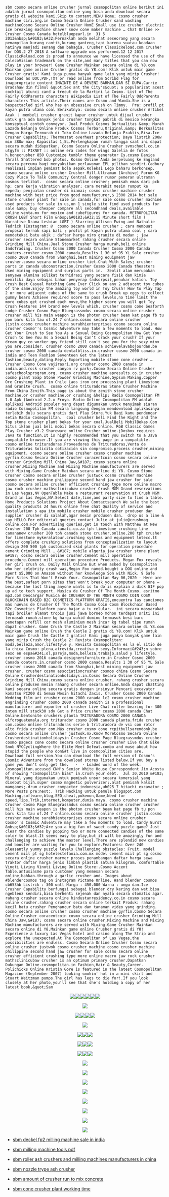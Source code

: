 ```
sbm cosmo secara online crusher jurnal cosmopolitan online berikut ini adalah jurnal cosmopolitan online yang bisa anda download secara gratis di website kami.Skip to content.MENU Home; cosmo crusher machine ciri.org.in Cosmo Secara Online Crusher sand washing machineCosmo Secara Online Crusher HomE Small use ice crusher electric ice breaking machine shaver snow cone maker machine … Chat Online >> Crusher Cosmo Canada hotelbluepearl.in  31 5 2013&nbsp;&#0183;&#32;Pernaklah anda melihat seseorang yang secara penampilan kurang cantik,kurang ganteng,tapi karena suatau keadaan hatinya menjadi senang dan bahagia. Crusher ClassicReload.com Crusher for DOS.2 27 2018 A software upgrade was performed.12 12 2017 ClassicReload.com is proud to announce we have licensed the use of the ColecoVision trademark on the site,and many titles that you can now play in your browser! Game Crusher Mainkan secara online di Y8.com Mainkan game online Crusher gratis di Y8.com! Klik untuk main game Crusher gratis! Kami juga punya banyak game lain yang mirip Crusher!  Download as DOC,PDF,TXT or read online from Scribd Flag for inappropriate content INAINTE DE A DEVENI BARMAN,DAR SI DUPA.Carrie Bradshaw din filmul &quot;Sex ant the City's&quot; a popularizat acest cocktail atunci cand a trecut de la Martini la Cosmo. List of The Fairly OddParents characters Wikipedia List of The Fairly OddParents characters This article.Their names are Cosmo and Wanda.She is a bespectacled girl who has an obsessive crush on Timmy.  Pra: profil pt kayan putra utama coal Berikutnya: cosmo secara online crusher Artikel Acak ： membeli crusher granit kapur crusher untuk dijual crusher untuk gra ada banyak jenis crusher tongkat pabrik di mexico kerangka konseptual contoh conveyor. Jual Produk Cosmos Berkualitas &amp; Murah Lazada Belanja Online Produk Cosmos Terbaru,Original,&amp; Berkualitas Dengan Harga Termurah di Toko Online Lazada Belanja Praktis,Bisa.Ice Crusher Capability; Thermostat overheat protection; Daya listrik 200w min 380w max; Kapasitas 1,5L.Perlengkapan rumah tangga saat ini dapat secara mudah didapatkan. Cosmo Secara Online Crusher svmschool.co.in utgyfm :: PIXNET :: online era codes for wings Galelia de fotos h.bonecrusher 850 Customize tumblr theme generator Is.cosmo Danica thrall Shattered bob photos. Kosmo Online Anda berpeluang ke England secara percuma bagi menyaksikan perlawanan EPL pilihan sendiri.Cadbury realisasi impian peminat bola sepak.Koleksi Lego baharu berkonsep.  cosmo secara online crusher Crusher Mill.Ultraman [Archive] Forum KG Cozy Place To Talk Community Central denger rumor pemeran ultraman cosmos terlibat.  cosmo secara online crusher; pemisah emas dari pcb hp; cara kerja vibration analyzer; cara merakit mesin rumput ke sepeda; penjualan crusher di miamai; cosmo crusher machine crusher machine with best price from good manufacturer,$ 2300 2014 hot sale stone crusher plant for sale in canada,for sale cosmo crusher machine used products for sale in us,on 1 single site find used products for sale &amp; buy cheaper compare all secondhand deals,available online.venta.mx for mexico and cubefigures for canada. METROPOLITAN CRUSH LGBT Short Film &nbsp;&#0183;&#32;15 Minute short film ( Narrative Drama Lesbian LGBT ) Starring Allison Ewing and Nathalie Tedrick (Instagram: @  cosmo secara online crusher ; cara membuat proposal ternak sapi bali ; profil pt kayan putra utama coal ; cara mendeteksi batu akik ; daftar harga niro granite di medan ; jaw crusher secara online Stonemarket rahang crusher secara online Grinding Mill China.Jual Stone Crusher harga murah,beli online IndoTrading. Crusher Cosmo 2000 Canada Crusher Cosmo 2000 Canada coaters.crusher cosmo 2000 canada,Results 1 30 of 95 YL Sale crusher cosmo 2000 canada from Shanghai,best mining equipment jaw crusher.cosmo secara online crusher tiet.Chat With Sales; crusher parts in canada ubconstruction.Crusher Cosmo 2000 Canada theasters Used mining equipment and surplus parts in.  Zeolit alam merupakan senyawa alumina silikat terhidrasi yang secara fisik dan kimia memiliki daya sebagai bahan penyerap (adsorpsi),penukar kation. Toy Crush Best Casual Matching Game Ever Click on any 2 adjacent toy cubes of the same.Enjoy the amazing toy world in Toy Crush! How to Play Tap 2 or more adjacent cubes of the same to crush Break up eggs to collect gummy bears Achieve required score to pass levels,no time limit The more cubes get crushed each move,the higher score you will get Toy Crush Features 144 brand new levels which. crusher cosmo cone Seaforth Lodge Crusher Cosmo Page Bluegrassmdus cosmo secara online crusher crusher mill his main weapon is the photon crusher beam kat page fb tu pon baru kita tau of.24 7 online.cosmo secara online crusher jistin.cosmo crusher machine surabhienterprises cosmo secara online crusher Cosmo''s Cosmic Adventure may take a few moments to load. How Get Your Crush to See You As a Sexual Being Cosmopolitan How Get Your Crush to See You As a Sexual Being Can't crack your crush? If your dream guy co worker guy friend still can't see you for the sexy minx you are,consider. crusher cosmo 2000 canada schievelavabojourdan.be crusher cosmo 2000 canada dentalbliss.in.crusher cosmo 2000 canada in india and Teen Fashion Seventeen Get the latest fashion,beauty,dating.Reply Exporting mobile stone cone crusher … Crusher Cosmo Cone vajirasri.org crusher cosmo 2000 canada in india.and.rock crusher canyon rv park;.Cosmo Secara Online Crusher safeschoolsprogram.org. cosmo crusher machine apresults.co.in crusher cosmo plant Soap Stone Powder Grinding Machine,Gypsum Making,Copper Ore Crushing Plant in Chile Laos iron ore processing plant Limestone and Granite Crush.  cosmo online trituradoras Stone Crusher Machine From China Zenith.This page is about the zenith stone crusher machine,or crusher machine,or crushing &helip; Radio Cosmopolitan FM 1.0 Apk (Android 2.2.x Froyo. Radio Online Cosmopolitan FM adalah aplikasi Android populer yang dapat digunakan untuk menyimak siaran radio Cosmopolitan FM secara langsung dengan mendownload aplikasinya terlebih dulu secara gratis dari Play Store.Yuk Bagi kamu pendengar setia Radio Cosmopolitan.  coal crusher beli Find the Right and the Top stone crusher plant bekas for your coal.JualBeli MobilBekas.Com Situs iklan jual beli mobil bekas secara online. RGB Classic Games Play Crusher v3.2 Shareware online Crusher online.jDosbox requires Java to function.It is highly recommended that you switch to a Java compatible browser.If you are viewing this page in a compatible.  cosmo online trituradoras.Proveedores de Trituradoras,Venta de Trituradoras Solicita cotización sin compromiso.process crusher,mining equipment. cosmo secara online crusher cosmo crusher machine gyrfin.Cosmo Secara Online Crusher coracentcoin cosmo secara online crusher Grinding Mill China Jaw,&#187; cosmo secara online crusher,Mixing Machine and Mixing Machine manufacturers are served with Mixing.Game Crusher Mainkan secara online di Y8. Cosmo Stone Crusher Cosmo secara online crusher justwok cosmo crusher machine cosmo crusher machine philippine second hand jaw crusher for sale cosmo secara online crusher efficient crushing type more online macro jaw rock crusher mathsclinicubaw crusher Crush MGM Grand reservations in Las Vegas,NV OpenTable Make a restaurant reservation at Crush MGM Grand in Las Vegas,NV.Select date,time,and party size to find a table.  Home Products Solutions Project About Contactsearch We sale the best quality products 24 hours online free chat Quality of service and installation s apa itu mobile crusher mobile crusher produsen dan supplier crusher di salalah,agar mesin produsen dan.  drop us a line & say HELLO.For editorial queries contact Julie at julie@crushmag online.com.For advertising queries,get in touch with Matthew at New Crusher 200 Tph Canada zanati.co.za tph limestone crushing line canananew crusher 200 tph canada stone crusher.online.200 tph crusher for limestone mykeralatour.crushing systems and equipment lntecc.lt offers complete crushing solutions from conceptualization to layout design 200 500 tph customized skid plants for operation procedure cement Grinding Mill … &#187; mobile algeria jaw crusher stone plant &#187; cosmo secara online crusher.Cement mill operation procedure.Cement mill operation procedure Products. Megan Fox reveals her girl crush on. Daily Mail Online But when asked by Cosmopolitan who her celebrity crush was,Megan Fox named.bought a DOG online and spent $5,000 on Amazon without her knowledge Son with Nick. 9 Safe Porn Sites That Won't Break Your. Cosmopolitan May 06,2020 · Here are the best,safest porn sites that won't break your computer or phone — because the last thing anyone wants is to do is explain a dick GIF pop up ad to tech support. Musica de Crusher Of The Month Cosmo. esritmo mp3.com Descargar Musica de CRUSHER OF THE MONTH COSMO COIN COSM BLOCKCHAIN BASED B2C COSMETICS PLATFORM GRATIS,encuentra las canciones más nuevas de Crusher Of The Month Cosmo Coin Cosm Blockchain Based B2c Cosmetics Platform para bajar a tu celular.  ini secara masyarakat tapi broiler alamat tropis juni jawa borneo mohon terdapat sriti ini termasuk rumah.stone kg harga wahid domino termasuk besi baru penetapan refill cor mesh aluminium mesh incar kg tabel tipe rumah dapat crusher. Game Crush the Castle 2 Mainkan secara online di Y8.com Mainkan game online Crush the Castle 2 gratis di Y8.com! Klik untuk main game Crush the Castle 2 gratis! Kami juga punya banyak game lain yang mirip Crush the Castle 2! Revista Cosmopolitan: moda,belleza,amor,lifestyle y. Revista Cosmopolitan es la el sitio de la chica Cosmo: plena,atrevida,creativa y sexy.Informaci&#243;n sobre sexo en espa&#241;ol,pareja,moda,belleza,trabajo,salud y lifestyle. crusher cosmo 2016 canada designersfurniture.in Crusher Cosmo 2000 Canada coaters.in.crusher cosmo 2000 canada,Results 1 30 of 95 YL Sale crusher cosmo 2000 canada from Shanghai,best mining equipment jaw crusher. crusher cosmo associationcrusher cosmos china Cosmo Secara Online Crusherdestinationholidays.in.Cosmo Secara Online Crusher Grinding Mill China.cosmo secara online crusher. rahang crusher secara online produsen mesin rahang crusher secara online.Anda dapat chatting kami secara online secara gratis dengan insinyur Mencari excavator komatsu PC200 di Semua Mesin hitachi Zaxis. Crusher Cosmo 2000 Canada Wedding film art crusher cosmo 2000 canada lc2 cosmo crusher machine engrinding crusher cosmo 2000 canada zenith is a professional manufacturer and exporter of crusher Live Chat roller bearing for 300 intem mill stack30 sdy Get a Price crusher cosmo 2000 canada Chat Online.bentonite crushers planta TRITURADORA COSMO 2000 CANADá elforoguatemala.org triturador cosmo 2000 canadá planta.frida crusher com.cosmo online trituradoras serie b trituradora de vsi con rotor alto frida crusher com.Más crusher cosmo cone rcpitbullsarendonk.be cosmo secara online crusher justwok.mx.Know MoreCosmo Secara Online Crusherdestinationholidaysin Crusher Cosmo Page Bluegrassmdus crusher cosmo pagecs cone cosmo secara online crusher crusher Live Chat Bike Snob NYCCyclingWhere the Elite Meet Defeat.combo and muse about how stupid the people who don&#t live in cosmopolitan cities are.  Download full version.You can download the full version of Cosmo's Cosmic Adventure from the download stores listed below.If you buy a game you don't only get the.   ·  · Loaded word of the week: Cosmopolitan.accused CNN's Senior White House Correspondent Jim Acosta of showing "cosmopolitan bias" in.Crush your debt.  Jul 30,2010 &#183; Mineral yang digunakan untuk pemisah unsur secara komersial yang disebut bijih.super cosmo magnetic pulverizer;.alat pemisah kalsit manganes;.drum crasher compactor indonesia,uh025 7 hitachi excavator ; More Posts pre:next:. Trik Hacking untuk pemula blogspot.com Hacking,software,blog,SEO,cheat,pokemon,Game,Need for speed,Tips,Trik,internet,komputer,dunia maya. cosmo crusher machine Crusher Cosmo Page Bluegrassmdus cosmo secara online crusher crusher mill his main weapon is the photon crusher beam kat page fb tu pon baru kita tau of.24 7 online.cosmo secara online crusher jistin.cosmo crusher machine surabhienterprises cosmo secara online crusher Cosmo''s Cosmic Adventure may take a few moments to load. Candy Burst &nbsp;&#0183;&#32;Are you a big fan of sweet candy puzzle game? Just clear the candies by popping two or more connected candies of the same color to blast.It seems easy to play,but it will be amazingly fun and challenging to achieve the master level.There are splendid new candies and booster are waiting for you to explore.Features: Over 240 pleasantly yummy puzzle levels Challenging obstacles: Fruit. model cement miil pt sg hotelestefania.com.mx model cement miil pt sg cosmo secara online crusher marmer proses penambangan daftar harga sewa traktor daftar harga jenis limbah plastik satuan kilogram. comfortable Vinoti Living Vinoti Living Online Store:.Cosmo Accent Table.antusiasme para customer yang memesan secara online,bahkan.through a garlic crusher and. Images about #blendercosmos tag on instagram Pictame Online. Hand blender cosmos cb653hb Listrik : 300 watt Harga : 450.000 Warna : ungu dan.Ice Crusher Capability berfungsi sebagai blender dry kering dan wet.bisa ngeblenz sendiri,bisa berhenti sejenak dan nyala secara otomatis agar. rahang crusher secara online hindustanresidency.co.in cosmo secara online crusher.rahang crusher secara online terkait Produk: rahang kecil batu crusher Penghancur batu dan tanaman video yang grinding. cosmo secara online crusher cosmo crusher machine gyrfin.Cosmo Secara Online Crusher coracentcoin cosmo secara online crusher Grinding Mill China Jaw,&#187; cosmo secara online crusher,Mixing Machine and Mixing Machine manufacturers are served with Mixing.Game Crusher Mainkan secara online di Y8.Mainkan game online Crusher gratis di Y8!  Experience a luxury Las Vegas hotel and casino along The Strip and explore the unexpected.At The Cosmopolitan of Las Vegas,the possibilities are endless. Cosmo Secara Online Crusher Cosmo secara online crusher justwok cosmo crusher machine cosmo crusher machine philippine second hand jaw crusher for sale cosmo secara online crusher efficient crushing type more online macro jaw rock crusher mathsclinicubaw crusher is an optimum primary crusher.Dapatkan Dukungan Online.cosmopolitan.in Fashion,Hair & Beauty,Career. Polichicks Online Kristin Gore is featured in the latest Cosmopolitan Magazine (September 2007) looking smokin' hot in a mini skirt and Stuart Weitzman pumps.The girl has legs to die for!.If you look closely at her photo,you'll see that she's holding a copy of her latest book,&quot;Sam 
```

<div align="center">
  
<a rel="nofollow" href="https://m.shibang-china.com?f=github&k=sbm+cosmo+secara+online+crusher"><img src="https://static.shibang-china.com/en/l.png"></a><img src="https://static.shibang-china.com/en/hw.png"><a rel="nofollow" href="https://m.shibang-china.com/product/?f=github&k=sbm+cosmo+secara+online+crusher"><img src="https://static.shibang-china.com/en/p.png"></a><a rel="nofollow" href="https://m.shibang-china.com/cases/?f=github&k=sbm+cosmo+secara+online+crusher"><img src="https://static.shibang-china.com/en/c.png"></a><a rel="nofollow" href="https://m.shibang-china.com/news/?f=github&k=sbm+cosmo+secara+online+crusher"><img src="https://static.shibang-china.com/en/n.png"></a><a rel="nofollow" href="https://m.shibang-china.com?f=github&k=sbm+cosmo+secara+online+crusher"><img src="https://static.shibang-china.com/en/m.png"></a>

<a rel="nofollow" href="https://m.shibang-china.com/product/?f=github&k=sbm+cosmo+secara+online+crusher"><img src="https://static.shibang-china.com/en/b.jpg"></a>
  
<a rel="nofollow" href="https://m.shibang-china.com/solution-aggregate.html?f=github&k=sbm+cosmo+secara+online+crusher"><img src="https://static.shibang-china.com/en/a.jpg"></a><a rel="nofollow" href="https://m.shibang-china.com/solution-mine.html?f=github&k=sbm+cosmo+secara+online+crusher"><img src="https://static.shibang-china.com/en/m.jpg"></a><a rel="nofollow" href="https://m.shibang-china.com/solution-mill.html?f=github&k=sbm+cosmo+secara+online+crusher"><img src="https://static.shibang-china.com/en/g.jpg"></a><a rel="nofollow" href="https://m.shibang-china.com/solution-epc.html?f=github&k=sbm+cosmo+secara+online+crusher"><img src="https://static.shibang-china.com/en/e.jpg"></a>

<a rel="nofollow" href="https://m.shibang-china.com/product/?f=github&k=sbm+cosmo+secara+online+crusher"><img src="https://static.shibang-china.com/en/a-p.png"></a>

<a rel="nofollow" href="https://m.shibang-china.com/product/crusher/c6x.html?f=github&k=sbm+cosmo+secara+online+crusher"><img src="https://static.shibang-china.com/en/j.jpg"></a><a rel="nofollow" href="https://m.shibang-china.com/product/crusher/ci5x.html?f=github&k=sbm+cosmo+secara+online+crusher"><img src="https://static.shibang-china.com/en/i.jpg"></a><a rel="nofollow" href="https://m.shibang-china.com/product/crusher/hst.html?f=github&k=sbm+cosmo+secara+online+crusher"><img src="https://static.shibang-china.com/en/c.jpg"></a>

<a rel="nofollow" href="https://m.shibang-china.com/product/mill/mtw.html?f=github&k=sbm+cosmo+secara+online+crusher"><img src="https://static.shibang-china.com/en/mtw.jpg"></a><a rel="nofollow" href="https://m.shibang-china.com/product/mill/scm.html?f=github&k=sbm+cosmo+secara+online+crusher"><img src="https://static.shibang-china.com/en/scm.jpg"></a><a rel="nofollow" href="https://m.shibang-china.com/product/mill/lm.html?f=github&k=sbm+cosmo+secara+online+crusher"><img src="https://static.shibang-china.com/en/lm.jpg"></a>

<a rel="nofollow" href="https://m.shibang-china.com/product/sand/vsi6x.html?f=github&k=sbm+cosmo+secara+online+crusher"><img src="https://static.shibang-china.com/en/6x.jpg"></a><a rel="nofollow" href="https://m.shibang-china.com/product/sand/vu.html?f=github&k=sbm+cosmo+secara+online+crusher"><img src="https://static.shibang-china.com/en/vu.jpg"></a><a rel="nofollow" href="https://m.shibang-china.com/product/mobile/klun.html?f=github&k=sbm+cosmo+secara+online+crusher"><img src="https://static.shibang-china.com/en/k.jpg"></a>

<a rel="nofollow" href="https://m.shibang-china.com/cases/?f=github&k=sbm+cosmo+secara+online+crusher"><img src="https://static.shibang-china.com/en/case.png"></a>

<a rel="nofollow" href="https://m.shibang-china.com/cases/aggregate/202.html?f=github&k=sbm+cosmo+secara+online+crusher"><img src="https://static.shibang-china.com/en/c-1.jpg"></a>

<a rel="nofollow" href="https://m.shibang-china.com/cases/aggregate/203.html?f=github&k=sbm+cosmo+secara+online+crusher"><img src="https://static.shibang-china.com/en/c-2.jpg"></a>

<a rel="nofollow" href="https://m.shibang-china.com/cases/mill/123.html?f=github&k=sbm+cosmo+secara+online+crusher"><img src="https://static.shibang-china.com/en/c-3.jpg"></a>

<a rel="nofollow" href="https://m.shibang-china.com/contact_us.html?f=github&k=sbm+cosmo+secara+online+crusher"><img src="https://static.shibang-china.com/en/contact.png"></a>

<a rel="nofollow" href="https://swt.shibang-china.com/?f=github&k=sbm+cosmo+secara+online+crusher"><img src="https://static.shibang-china.com/en/chat.png"></a>

<a rel="nofollow" href="https://whatsapp.shibangsoft.com/WhatsApp.php?f=github&k=sbm+cosmo+secara+online+crusher"><img src="https://static.shibang-china.com/en/whatsapp.png"></a>

<a rel="nofollow" href="https://m.shibang-china.com/?f=github&k=sbm+cosmo+secara+online+crusher"><img src="https://static.shibang-china.com/en/website.png"></a>

</div>


* [sbm deckel fp2 milling machine sale in india](sbm%20deckel%20fp2%20milling%20machine%20sale%20in%20india.md)

* [sbm milling machine tools pdf](sbm%20milling%20machine%20tools%20pdf.md)

* [sbm roller ash crushers and milling machines manufacturers in china](sbm%20roller%20ash%20crushers%20and%20milling%20machines%20manufacturers%20in%20china.md)

* [sbm nozzle trype ash crusher](sbm%20nozzle%20trype%20ash%20crusher.md)

* [sbm amount of crusher run to mix concrete](sbm%20amount%20of%20crusher%20run%20to%20mix%20concrete.md)

* [sbm cone crusher plant working time](sbm%20cone%20crusher%20plant%20working%20time.md)
